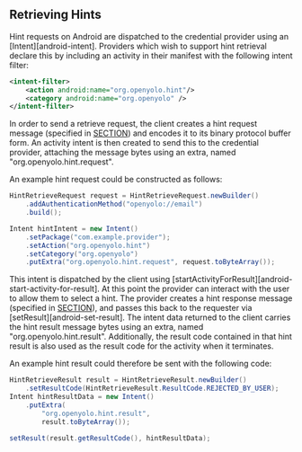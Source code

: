## Retrieving Hints

Hint requests on Android are dispatched to the credential provider using
an [Intent][android-intent]. Providers which wish to support hint retrieval
declare this by including an activity in their manifest with the following
intent filter:

```xml
<intent-filter>
    <action android:name="org.openyolo.hint"/>
    <category android:name="org.openyolo" />
</intent-filter>
```

In order to send a retrieve request, the client creates a hint request message
(specified in [SECTION](#hint-request-message)) and encodes it to its binary
protocol buffer form. An activity intent is then created to send this to the
credential provider, attaching the message bytes using an extra, named
"org.openyolo.hint.request".

An example hint request could be constructed as follows:

```java
HintRetrieveRequest request = HintRetrieveRequest.newBuilder()
    .addAuthenticationMethod("openyolo://email")
    .build();

Intent hintIntent = new Intent()
    .setPackage("com.example.provider");
    .setAction("org.openyolo.hint")
    .setCategory("org.openyolo")
    .putExtra("org.openyolo.hint.request", request.toByteArray());
```

This intent is dispatched by the client using
[startActivityForResult][android-start-activity-for-result]. At this point the
provider can interact with the user to allow them to select a hint. The
provider creates a hint response message (specified in
[SECTION](#hint-response-message)), and passes this back to the requester via
[setResult][android-set-result]. The intent data returned to the
client carries the hint result message bytes using an extra, named
"org.openyolo.hint.result". Additionally, the result code contained in that
hint result is also used as the result code for the activity when it terminates.

An example hint result could therefore be sent with the following code:

```java
HintRetrieveResult result = HintRetrieveResult.newBuilder()
    .setResultCode(HintRetrieveResult.ResultCode.REJECTED_BY_USER);
Intent hintResultData = new Intent()
    .putExtra(
        "org.openyolo.hint.result",
        result.toByteArray());

setResult(result.getResultCode(), hintResultData);
```
